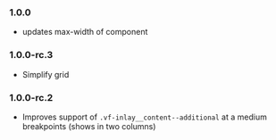 ### 1.0.0

- updates max-width of component

### 1.0.0-rc.3

- Simplify grid

### 1.0.0-rc.2

- Improves support of `.vf-inlay__content--additional` at a medium breakpoints (shows in two columns)
